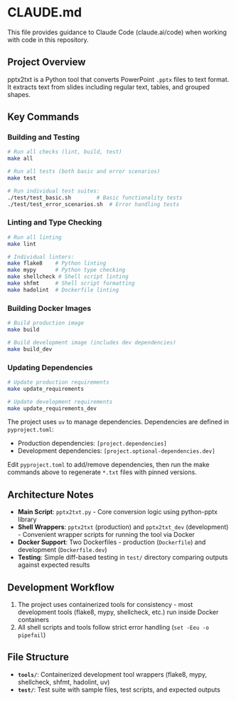 # CLAUDE.md

This file provides guidance to Claude Code (claude.ai/code) when working with code in this repository.

## Project Overview

pptx2txt is a Python tool that converts PowerPoint `.pptx` files to text format. It extracts text from slides including regular text, tables, and grouped shapes.

## Key Commands

### Building and Testing

```bash
# Run all checks (lint, build, test)
make all

# Run all tests (both basic and error scenarios)
make test

# Run individual test suites:
./test/test_basic.sh        # Basic functionality tests
./test/test_error_scenarios.sh  # Error handling tests
```

### Linting and Type Checking

```bash
# Run all linting
make lint

# Individual linters:
make flake8    # Python linting
make mypy      # Python type checking
make shellcheck # Shell script linting
make shfmt     # Shell script formatting
make hadolint  # Dockerfile linting
```

### Building Docker Images

```bash
# Build production image
make build

# Build development image (includes dev dependencies)
make build_dev
```

### Updating Dependencies

```bash
# Update production requirements
make update_requirements

# Update development requirements
make update_requirements_dev
```

The project uses `uv` to manage dependencies. Dependencies are defined in `pyproject.toml`:
- Production dependencies: `[project.dependencies]`
- Development dependencies: `[project.optional-dependencies.dev]`

Edit `pyproject.toml` to add/remove dependencies, then run the make commands above to regenerate `*.txt` files with pinned versions.

## Architecture Notes

- **Main Script**: `pptx2txt.py` - Core conversion logic using python-pptx library
- **Shell Wrappers**: `pptx2txt` (production) and `pptx2txt_dev` (development) - Convenient wrapper scripts for running the tool via Docker
- **Docker Support**: Two Dockerfiles - production (`Dockerfile`) and development (`Dockerfile.dev`)
- **Testing**: Simple diff-based testing in `test/` directory comparing outputs against expected results

## Development Workflow

1. The project uses containerized tools for consistency - most development tools (flake8, mypy, shellcheck, etc.) run inside Docker containers
2. All shell scripts and tools follow strict error handling (`set -Eeu -o pipefail`)

## File Structure

- **`tools/`**: Containerized development tool wrappers (flake8, mypy, shellcheck, shfmt, hadolint, uv)
- **`test/`**: Test suite with sample files, test scripts, and expected outputs
